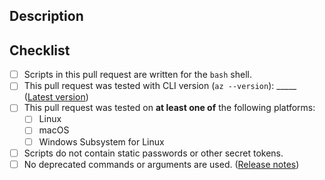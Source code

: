## Description

<!-- Please include a brief description of your changes. -->

## Checklist

<!--
    Filling in this checklist is mandatory! If you don't, your pull request
    will be rejected without further review. Checklists must be completed
    within 7 days of PR submission.

    Make sure you fill in which version of the CLI you tested with!

    To check a box in markdown, make sure that it is formatted as [X] (no whitespace).
    Not formatting checkboxes correctly may break automated tools and delay PR processing.
-->

- [ ] Scripts in this pull request are written for the `bash` shell.
- [ ] This pull request was tested with CLI version (`az --version`): _____ ([Latest version](https://docs.microsoft.com/cli/azure/install-azure-cli))
- [ ] This pull request was tested on __at least one of__ the following platforms:
  - [ ] Linux
  - [ ] macOS
  - [ ] Windows Subsystem for Linux
- [ ] Scripts do not contain static passwords or other secret tokens.
- [ ] No deprecated commands or arguments are used. ([Release notes](https://docs.microsoft.com/cli/azure/release-notes-azure-cli))
